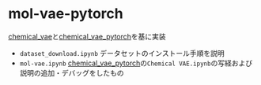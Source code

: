 # mol-vae-pytorch

[chemical_vae](https://github.com/aspuru-guzik-group/chemical_vae)と[chemical_vae_pytorch](https://github.com/ShabbirK/chemical_vae_pytorch)を基に実装

- ```dataset_download.ipynb``` データセットのインストール手順を説明
- ```mol-vae.ipynb``` [chemical_vae_pytorch](https://github.com/ShabbirK/chemical_vae_pytorch)の```Chemical VAE.ipynb```の写経および説明の追加・デバッグをしたもの